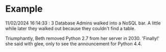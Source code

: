 # Example

<!-- replace-with-date starts -->
11/02/2024 16:14:33 : 3 Database Admins walked into a NoSQL bar. A little while later they walked out because they couldn't find a table.
<!-- replace-with-date ends -->

<!-- replace-with-joke starts -->
Triumphantly, Beth removed Python 2.7 from her server in 2030. 'Finally!' she said with glee, only to see the announcement for Python 4.4.
<!-- replace-with-joke ends -->